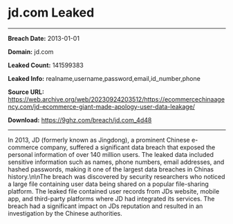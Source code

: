 # jd.com Leaked

------------
**Breach Date:** 2013-01-01

**Domain:** jd.com

**Leaked Count:** 141599383

**Leaked Info:** realname,username,password,email,id_number,phone

**Source URL:** https://web.archive.org/web/20230924203512/https://ecommercechinaagency.com/jd-ecommerce-giant-made-apology-user-data-leakage/

**Download:** https://9ghz.com/breach/jd.com_4d48

------------
In 2013, JD (formerly known as Jingdong), a prominent Chinese e-commerce company, suffered a significant data breach that exposed the personal information of over 140 million users. The leaked data included sensitive information such as names, phone numbers, email addresses, and hashed passwords, making it one of the largest data breaches in Chinas history.\n\nThe breach was discovered by security researchers who noticed a large file containing user data being shared on a popular file-sharing platform. The leaked file contained user records from JDs website, mobile app, and third-party platforms where JD had integrated its services. The breach had a significant impact on JDs reputation and resulted in an investigation by the Chinese authorities.
